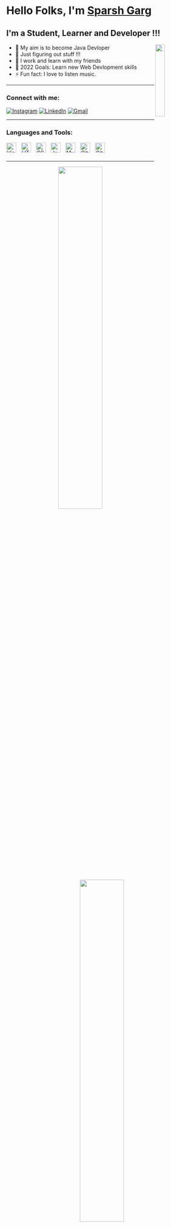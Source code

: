   # Hello Folks, I'm [Sparsh Garg](https://bit.ly/sparshgarg15)
## I'm a Student, Learner and Developer !!!
<img align="right" width="22%" src="https://content.techgig.com/thumb/msid-79998104,width-460,resizemode-4/Want-to-learn-a-programming-language-Follow-this-learning-plan.jpg?77507">

- 🔭 My aim is to become Java Devloper
- 🌱 Just figuring out stuff !!!
- 👯 I work and learn with my friends 
- 🥅 2022 Goals: Learn new Web Devlopment skills 
- ⚡ Fun fact: I love to listen music. 

---

### Connect with me:

<div align="left">
        <a href="https://www.instagram.com/sparshgarg15/"><img alt="Instagram" src="https://img.shields.io/badge/Instagram-D14836?style=for-the-badge&logo=instagram&logoColor=white" /></a>
        <a href="https://www.linkedin.com/in/sparsh-garg-a7b045204"><img alt="LinkedIn" src="https://upload.wikimedia.org/wikipedia/commons/c/ca/LinkedIn_logo_initials.png" /></a>
        <a href="mailto:gargsparsh287@gmail.com"><img alt="Gmail" src="https://img.shields.io/badge/Gmail-D14836?style=for-the-badge&logo=gmail&logoColor=white"/></a>
</div>

---

### Languages and Tools:

<img align="left" alt="Visual Studio Code" width="26px" src="https://cdn.jsdelivr.net/gh/devicons/devicon/icons/vscode/vscode-original.svg" style="padding-right:10px;" />
<img align="left" alt="HTML5" width="26px" src="https://cdn.jsdelivr.net/gh/devicons/devicon/icons/html5/html5-original.svg" style="padding-right:10px;" />
<img align="left" alt="CSS3" width="26px" src="https://cdn.jsdelivr.net/gh/devicons/devicon/icons/css3/css3-original.svg" style="padding-right:10px;" />
<img align="left" alt="Java" width="26px" src="https://1000logos.net/wp-content/uploads/2020/09/Java-Logo-500x313.png" style="padding-right:10px;" />
<img align="left" alt="MySQL" width="26px" src="https://cdn.jsdelivr.net/gh/devicons/devicon/icons/mysql/mysql-original.svg" style="padding-right:10px;" />
<img align="left" alt="Git" width="26px" src="https://cdn.jsdelivr.net/gh/devicons/devicon/icons/git/git-original.svg" style="padding-right:10px;" />
<img align="left" alt="GitHub" width="26px" src="https://user-images.githubusercontent.com/3369400/139447912-e0f43f33-6d9f-45f8-be46-2df5bbc91289.png" style="padding-right:10px;" />


<br />
<br />

---

<p align="center">
    <img width="48%" src="https://github-readme-stats.vercel.app/api?username=sparshgarg1&show_icons=true&theme=tokyonight&show_icons=true" />
    <img width="48%" src="https://github-readme-streak-stats.herokuapp.com/?user=sparshgarg1&theme=tokyonight" />
</p>

---

[![Sparsh's github activity graph](https://activity-graph.herokuapp.com/graph?username=sparshgarg1&theme=xcode)](https://git.io/sparshgarg1)

---

-> Check out my [Portfolio](https://bit.ly/sparshgarg15)
<br />
-> Connect with me on [Instagram](https://www.instagram.com/sparshgarg15/)
